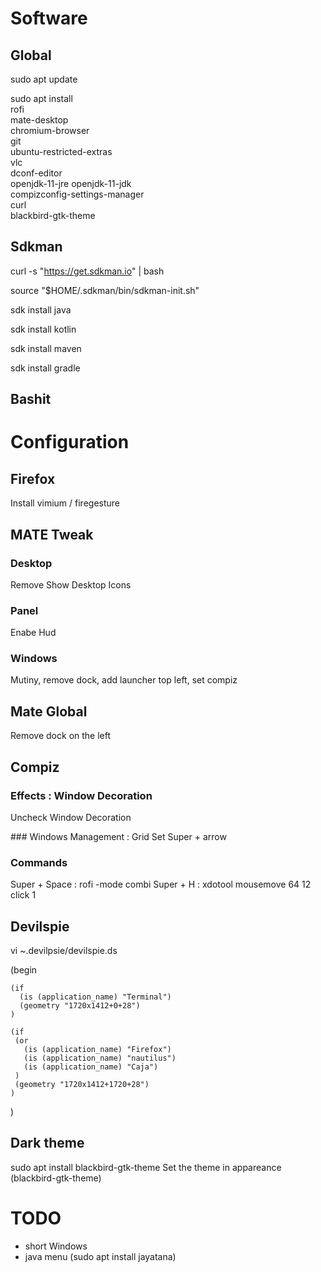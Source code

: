 # Software

## Global
sudo apt update

sudo apt install \
rofi \
mate-desktop \
chromium-browser \
git \
ubuntu-restricted-extras \
vlc \
dconf-editor \
openjdk-11-jre openjdk-11-jdk \
compizconfig-settings-manager \
curl \
blackbird-gtk-theme

## Sdkman
  curl -s "https://get.sdkman.io" | bash 
  
  source "$HOME/.sdkman/bin/sdkman-init.sh"
  
  sdk install java
  
  sdk install kotlin
  
  sdk install maven
  
  sdk install gradle
 
  
  
## Bashit


# Configuration
## Firefox
Install vimium / firegesture

## MATE Tweak
### Desktop 
Remove Show Desktop Icons

### Panel
Enabe Hud

### Windows
Mutiny, remove dock, add launcher top left, set compiz

## Mate Global
Remove dock on the left

## Compiz

### Effects : Window Decoration
Uncheck Window Decoration

### Windows Management : Grid
Set Super + arrow

### Commands
Super + Space : rofi -mode combi
Super + H : xdotool mousemove 64 12 click 1

## Devilspie
vi ~.devilpsie/devilspie.ds

  (begin
  
    (if
      (is (application_name) "Terminal")
      (geometry "1720x1412+0+28")
    )
  
    (if
     (or
       (is (application_name) "Firefox")
       (is (application_name) "nautilus")
       (is (application_name) "Caja")
     )
     (geometry "1720x1412+1720+28")
    )
  
  )

## Dark theme
sudo apt install blackbird-gtk-theme 
Set the theme in appareance (blackbird-gtk-theme)

# TODO
* short Windows 
* java menu (sudo apt install jayatana)






